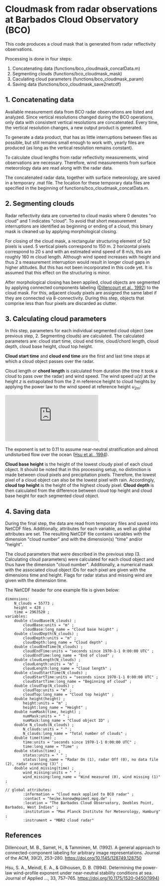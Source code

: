 # Cloudmask from radar observations at Barbados Cloud Observatory (BCO)

This code produces a cloud mask that is generated from radar reflectivity observations.

Processing is done in four steps:

   1. Concatenating data (functions/bco_cloudmask_concatData.m)
   2. Segmenting clouds (functions/bco_cloudmask_mask)
   3. Caculating cloud parameters (functions/bco_cloudmask_param)
   4. Saving data (functions/bco_cloudmask_save2netcdf)


## 1. Concatenating data
Available measurement data from BCO radar observations are listed and analyzed. Since vertical resolutions changed during the BCO operations, only data with consistent vertical resolutions are concatenated. Every time, the vertical resolution changes, a new output product is generated.

To generate a data product, that has as little interruptions between files as possible, but still remains small enough to work with, yearly files are produced (as long as the vertical resolution remains constant).

To calculate cloud lengths from radar reflectivity measurements, wind observations are necessary. Therefore, wind measurements from surface meteorology data are read along with the radar data.

The concatenated radar data, together with surface meteorology, are saved in a temporary .mat file. The location for these temporary data files are specified in the beginning of functions/bco_cloudmask_concatData.m.


## 2. Segmenting clouds
Radar reflectivity data are converted to cloud masks where 0 denotes "no cloud" and 1 indicates "cloud". To avoid that short measurement interruptions are identified as beginning or ending of a cloud, this binary mask is cleaned up by applying morphological closing.

For closing of the cloud mask, a rectangular structuring element of 5x2 pixels is used. 5 vertical pixels correspond to 150 m. 2 horizontal pixels correspond to 20 s and with an estimated wind speed of 8 m/s, this are roughly 160 m cloud length. Although wind speed increases with height and thus 2 s measurement interruption would result in longer cloud gaps in higher altitudes. But this has not been incorporated in this code yet. It is assumed that this effect on the structuring is minor.

After morphological closing has been applied, cloud objects are segmented by applying connected components labeling ([Dillencourt et al., 1992](https://doi.org/10.1145/128749.128750)) to the cloud mask. For this, adjacent cloudy pixels are assigned the same label if they are connected via 8-connectivity. During this step, objects that comprise less than four pixels are discarded as clutter.


## 3. Calculating cloud parameters
In this step, parameters for each individual segmented cloud object (see previous step, 2. Segmenting clouds) are calculated. The calculated parameters are: cloud start time, cloud end time, cloud/chord length, cloud depth, cloud base height, cloud top height.

**Cloud start time** and **cloud end time** are the first and last time steps at which a cloud object passes over the radar.

Cloud length or **chord length** is calculated from duration (the time it took a cloud to pass over the radar) and wind speed. The wind speed *u(z)* at the height *z* is extrapolated from the 2 m reference height to cloud heights by applying the power law to the wind speed at reference height *u<sub>2m</sub>*:

![equation](https://latex.codecogs.com/gif.latex?u%28z%29%20%3D%20u_%7B2%20%5Cmathrm%7Bm%7D%7D%20%5Cleft%28%5Cfrac%7Bz%7D%7B2%5C%20%5Cmathrm%7Bm%7D%7D%5Cright%29%5E%7B0.11%7D).
<!-- \frac{u}{u_r} = \left(\frac{z}{z_r} \right )^{\alpha} -->
<!-- u(z) = u_{2 \mathrm{m}} \left(\frac{z}{2\ \mathrm{m}}\right)^{0.11} -->
<!-- $$u(z) = u_{2m} (\frac{z}{2}^{0.11}) $$ -->
The exponent is set to 0.11 to assume near-neutral stratification and almost undisturbed flow over the ocean ([Hsu et al., 1994](https://journals.ametsoc.org/view/journals/apme/33/6/1520-0450_1994_033_0757_dtplwp_2_0_co_2.xml?tab_body=pdf)).

**Cloud base height** is the height of the lowest cloudy pixel of each cloud object. It should be noted that in this processing setup, no distinction is made between cloud pixels and precipitation pixels. Therefore, the lowest pixel of a cloud object can also be the lowest pixel with rain. Accordingly, **cloud top height** is the height of the highest cloudy pixel.
**Cloud depth** is then calculated from the difference between cloud top height and cloud base height for each segmented cloud object.

## 4. Saving data
During the final step, the data are read from temporary files and saved into NetCDF files. Additionally, attributes for each variable, as well as global attributes are set. The resulting NetCDF file contains variables with the dimension "cloud number" and with the dimension(s) "time" and/or "height".

The cloud parameters that were described in the previous step (3. Calculating cloud parameters) were calculated for each cloud object and thus have the dimension "cloud number". Additionally, a numerical mask with the associated cloud object IDs for each pixel are given with the dimensions time and height. Flags for radar status and missing wind are given with the dimension time.

The NetCDF header for one example file is given below:

```
dimensions:
	N_clouds = 55773 ;
	height = 428 ;
	time = 2963520 ;
variables:
	double cloudBase(N_clouds) ;
		cloudBase:units = "m" ;
		cloudBase:long_name = "Cloud base height" ;
	double cloudDepth(N_clouds) ;
		cloudDepth:units = "m" ;
		cloudDepth:long_name = "Cloud depth" ;
	double cloudEndTime(N_clouds) ;
		cloudEndTime:units = "seconds since 1970-1-1 0:00:00 UTC" ;
		cloudEndTime:long_name = "End of cloud" ;
	double cloudLength(N_clouds) ;
		cloudLength:units = "m" ;
		cloudLength:long_name = "Cloud length" ;
	double cloudStartTime(N_clouds) ;
		cloudStartTime:units = "seconds since 1970-1-1 0:00:00 UTC" ;
		cloudStartTime:long_name = "Beginning of cloud" ;
	double cloudTop(N_clouds) ;
		cloudTop:units = "m" ;
		cloudTop:long_name = "Cloud top height" ;
	double height(height) ;
		height:units = "m" ;
		height:long_name = "Height" ;
	double numMask(time, height) ;
		numMask:units = " " ;
		numMask:long_name = "Cloud object ID" ;
	double N_clouds(N_clouds) ;
		N_clouds:units = " " ;
		N_clouds:long_name = "Total number of clouds" ;
	double time(time) ;
		time:units = "seconds since 1970-1-1 0:00:00 UTC" ;
		time:long_name = "Time" ;
	double status(time) ;
		status:units = " " ;
		status:long_name = "Radar On (1), radar Off (0), no data file (2), radar scanning (3)" ;
	double wind_missing(time) ;
		wind_missing:units = " " ;
		wind_missing:long_name = "Wind measured (0), wind missing (1)" ;

// global attributes:
		:information = "Cloud mask applied to BCO radar" ;
		:contact = "heike.konow@mpimet.mpg.de" ;
		:location = "The Barbados Cloud Observatory, Deebles Point, Barbados, West Indies" ;
		:institution = "Max Planck Institute for Meteorology, Hamburg" ;
		:instrument = "MBR2 cloud radar"
```

## References
Dillencourt, M. B., Samet, H., & Tamminen, M. (1992). A general approach to connected-component labeling for arbitrary image representations. Journal of the ACM, 39(2), 253–280. https://doi.org/10.1145/128749.128750

Hsu, S. A., Meindl, E. A., & Gilhousen, D. B. (1994). Determining the power-law wind-profile exponent under near-neutral stability conditions at sea. Journal of Applied …, 33, 757–765. https://doi.org/10.1175/1520-0450(1994)
